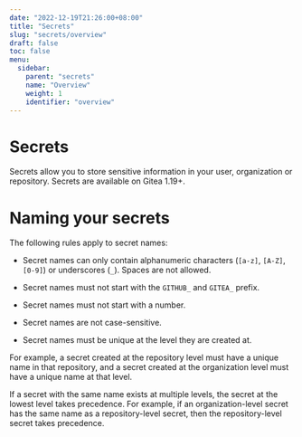 ```yaml
---
date: "2022-12-19T21:26:00+08:00"
title: "Secrets"
slug: "secrets/overview"
draft: false
toc: false
menu:
  sidebar:
    parent: "secrets"
    name: "Overview"
    weight: 1
    identifier: "overview"
---
```


# Secrets

Secrets allow you to store sensitive information in your user, organization or repository.
Secrets are available on Gitea 1.19+.

# Naming your secrets

The following rules apply to secret names:

- Secret names can only contain alphanumeric characters (`[a-z]`, `[A-Z]`, `[0-9]`) or underscores (`_`). Spaces are not allowed.

- Secret names must not start with the `GITHUB_` and `GITEA_` prefix.

- Secret names must not start with a number.

- Secret names are not case-sensitive.

- Secret names must be unique at the level they are created at.

For example, a secret created at the repository level must have a unique name in that repository, and a secret created at the organization level must have a unique name at that level.

If a secret with the same name exists at multiple levels, the secret at the lowest level takes precedence. For example, if an organization-level secret has the same name as a repository-level secret, then the repository-level secret takes precedence.

